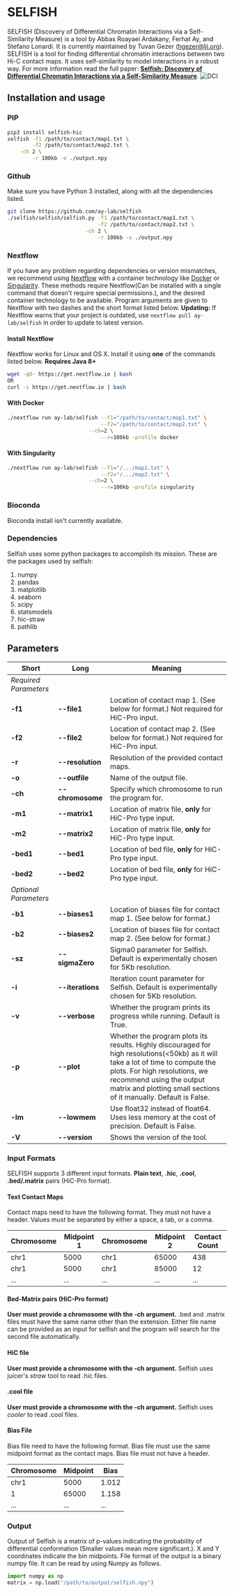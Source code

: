 # SELFISH
SELFISH (Discovery of Differential Chromatin Interactions via a Self-Similarity Measure) is a tool by Abbas Roayaei Ardakany, Ferhat Ay, and Stefano Lonardi. It is currently maintained by Tuvan Gezer (hgezer@lji.org).
SELFISH is a tool for finding differential chromatin interactions
between two Hi-C contact maps. It uses self-similarity to model interactions
in a robust way. For more information read the full
paper: <a href="https://www.biorxiv.org/content/10.1101/540708v1?rss=1" target="_blank">**Selfish: Discovery of Differential Chromatin Interactions via a Self-Similarity Measure**</a>.
![DCI](/demo.png)
## Installation and usage
### PIP
```bash
pip3 install selfish-hic
selfish -f1 /path/to/contact/map1.txt \
        -f2 /path/to/contact/map2.txt \
	-ch 2 \
        -r 100kb -o ./output.npy
```
### Github
Make sure you have Python 3 installed, along with all the dependencies listed.
```bash
git clone https://github.com/ay-lab/selfish
./selfish/selfish/selfish.py -f1 /path/to/contact/map1.txt \
                             -f2 /path/to/contact/map2.txt \
	                     -ch 2 \
                             -r 100kb -o ./output.npy
```
### Nextflow
If you have any problem regarding dependencies or version mismatches, we recommend using <a href="https://www.nextflow.io/" target="_blank">Nextflow</a> with a container technology like <a href="https://www.docker.com/get-started" target="_blank">Docker</a> or <a href="https://singularity.lbl.gov/" target="_blank">Singularity</a>. These methods require Nextflow(Can be installed with a single command that doesn't require special permissions.), and the desired container technology to be available.
Program arguments are given to Nextflow with two dashes and the short format listed below.
**Updating:** If Nextflow warns that your project is outdated, use `nextflow pull ay-lab/selfish` in order to update to latest version.
#### Install Nextflow
Nextflow works for Linux and OS X. Install it using **one** of the commands listed below. **Requires Java 8+**
```bash
wget -qO- https://get.nextflow.io | bash
OR
curl -s https://get.nextflow.io | bash
```

#### With Docker
```bash
./nextflow run ay-lab/selfish --f1="/path/to/contact/map1.txt" \
                              --f2="/path/to/contact/map2.txt" \
	                      --ch=2 \
                              --r=100kb -profile docker
```

#### With Singularity
```bash
./nextflow run ay-lab/selfish --f1="/.../map1.txt" \
                              --f2="/.../map2.txt" \
	                      --ch=2 \
                              --r=100kb -profile singularity
```

### Bioconda
Bioconda install isn't currently available.
### Dependencies
Selfish uses some python packages to accomplish its mission. These are the packages used by selfish:
1. numpy
2. pandas
3. matplotlib
4. seaborn
5. scipy
6. statsmodels
7. hic-straw
8. pathlib

## Parameters
| Short | Long | Meaning |
|---|---|---|
|_Required Parameters_| | |
| **-f1** | **--file1** | Location of contact map 1. (See below for format.) Not required for HiC-Pro input. |
| **-f2** | **--file2** | Location of contact map 2. (See below for format.) Not required for HiC-Pro input. |
| **-r** | **--resolution** | Resolution of the provided contact maps. |
| **-o** | **--outfile** | Name of the output file. |
| **-ch** | **--chromosome** | Specify which chromosome to run the program for. |
| **-m1** | **--matrix1** | Location of matrix file, **only** for HiC-Pro type input. |
| **-m2** | **--matrix2** | Location of matrix file, **only** for HiC-Pro type input. |
| **-bed1** | **--bed1** | Location of bed file, **only** for HiC-Pro type input. |
| **-bed2** | **--bed2** | Location of bed file, **only** for HiC-Pro type input. |
| _Optional Parameters_ | | |
| **-b1** | **--biases1** | Location of biases file for contact map 1. (See below for format.) |
| **-b2** | **--biases2** | Location of biases file for contact map 2. (See below for format.) |
| **-sz** | **--sigmaZero** | Sigma0 parameter for Selfish. Default is experimentally chosen for 5Kb resolution.|
| **-i** | **--iterations** | Iteration count parameter for Selfish. Default is experimentally chosen for 5Kb resolution.|
| **-v** | **--verbose** | Whether the program prints its progress while running. Default is True. |
| **-p** | **--plot** | Whether the program plots its results. Highly discouraged for high resolutions(<50kb) as it will take a lot of time to compute the plots. For high resolutions, we recommend using the output matrix and plotting small sections of it manually. Default is False. |
| **-lm** | **--lowmem** | Use float32 instead of float64. Uses less memory at the cost of precision. Default is False. |
| **-V** | **--version** | Shows the version of the tool. |

### Input Formats
SELFISH supports 3 different input formats. **Plain text**, **.hic**, **.cool**, **.bed/.matrix** pairs (HiC-Pro format).
#### Text Contact Maps
Contact maps need to have the following format. They must not have a header.
Values must be separated by either a space, a tab, or a comma.

| Chromosome | Midpoint 1 | Chromosome | Midpoint 2 | Contact Count |
|---|---|---|---|---|
| chr1 | 5000 | chr1 | 65000 | 438 |
| chr1 | 5000 | chr1 | 85000 | 12 |
| ... | ... | ... | ... | ... |


#### Bed-Matrix pairs (HiC-Pro format)
**User must provide a chromosome with the -ch argument.**
.bed and .matrix files must have the same name other than the extension.
 Either file name can be provided as an input for selfish and the program will search for the second file automatically.


#### HiC file
**User must provide a chromosome with the -ch argument.**
Selfish uses juicer's *straw* tool to read .hic files.

#### .cool file
**User must provide a chromosome with the -ch argument.**
Selfish uses *cooler* to read .cool files.

#### Bias File
Bias file need to have the following format.
Bias file must use the same midpoint format as the contact maps.
Bias file must not have a header.

| Chromosome | Midpoint | Bias |
|---|---|---|
| chr1 | 5000 | 1.012 |
| 1 | 65000 | 1.158 |
| ... | ... | ... |

### Output
Output of Selfish is a matrix of p-values indicating the probability of differential conformation (Smaller values mean more significant.).
X and Y coordinates indicate the bin midpoints.
File format of the output is a binary numpy file. It can be read by using Numpy as follows.
```python
import numpy as np
matrix = np.load("/path/to/output/selfish.npy")
```
